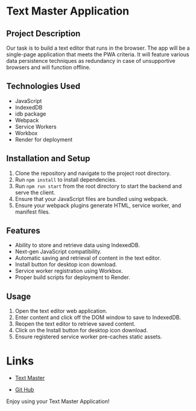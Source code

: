# Text Master Application

## Project Description
Our task is to build a text editor that runs in the browser. The app will be a single-page application that meets the PWA criteria. It will feature various data persistence techniques as redundancy in case of unsupportive browsers and will function offline.

## Technologies Used
- JavaScript
- IndexedDB
- idb package
- Webpack
- Service Workers
- Workbox
- Render for deployment

## Installation and Setup
1. Clone the repository and navigate to the project root directory.
2. Run `npm install` to install dependencies.
3. Run `npm run start` from the root directory to start the backend and serve the client.
4. Ensure that your JavaScript files are bundled using webpack.
5. Ensure your webpack plugins generate HTML, service worker, and manifest files.

## Features
- Ability to store and retrieve data using IndexedDB.
- Next-gen JavaScript compatibility.
- Automatic saving and retrieval of content in the text editor.
- Install button for desktop icon download.
- Service worker registration using Workbox.
- Proper build scripts for deployment to Render.

## Usage
1. Open the text editor web application.
2. Enter content and click off the DOM window to save to IndexedDB.
3. Reopen the text editor to retrieve saved content.
4. Click on the Install button for desktop icon download.
5. Ensure registered service worker pre-caches static assets.

# Links
 - [Text Master](https://text-master.onrender.com)

 - [Git Hub](https://github.com/seokhh10/Text_Master)

Enjoy using your Text Master Application!